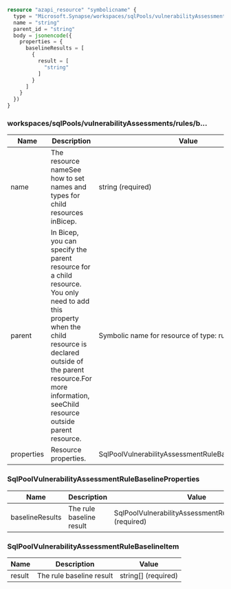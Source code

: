 ```terraform
resource "azapi_resource" "symbolicname" {
  type = "Microsoft.Synapse/workspaces/sqlPools/vulnerabilityAssessments/rules/baselines@2021-06-01"
  name = "string"
  parent_id = "string"
  body = jsonencode({
    properties = {
      baselineResults = [
        {
          result = [
            "string"
          ]
        }
      ]
    }
  })
}

```

### workspaces/sqlPools/vulnerabilityAssessments/rules/b...

| Name | Description | Value |
|-|-|-|
| name | The resource nameSee how to set names and types for child resources inBicep. | string (required) |
| parent | In Bicep, you can specify the parent resource for a child resource. You only need to add this property when the child resource is declared outside of the parent resource.For more information, seeChild resource outside parent resource. | Symbolic name for resource of type: rules |
| properties | Resource properties. | SqlPoolVulnerabilityAssessmentRuleBaselineProperties |


### SqlPoolVulnerabilityAssessmentRuleBaselineProperties

| Name | Description | Value |
|-|-|-|
| baselineResults | The rule baseline result | SqlPoolVulnerabilityAssessmentRuleBaselineItem[] (required) |


### SqlPoolVulnerabilityAssessmentRuleBaselineItem

| Name | Description | Value |
|-|-|-|
| result | The rule baseline result | string[] (required) |



